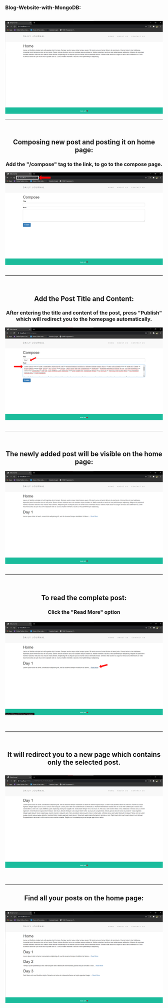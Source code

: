 ### Blog-Website-with-MongoDB:

<br>
<div align = "center">
  <img src="/Images/BlogPost1.png" />
</div>

---

<br>
<div align = "center">
  <h2>Composing new post and posting it on home page:</h2>
  <h3>Add the "/compose" tag to the link, to go to the compose page.</h3>
  <img src="/Images/BlogPost2.jpg" />
</div>
<br>

---

<br>
<div align = "center">
  <h2>Add the Post Title and Content:</h2>
  <h3>After entering the title and content of the post, press "Publish" which will redirect you to the homepage automatically.</h3>
  <img src="/Images/BlogPost3.jpg" />
</div>
<br>

---

<br>
<div align = "center">
  <h2>The newly added post will be visible on the home page:</h2>
  <img src="/Images/BlogPost4.png" />
</div>
<br>

---

<br>
<div align = "center">
  <h2>To read the complete post:</h2>
  <h3>Click the "Read More" option <h3>
  <img src="/Images/BlogPost5.jpg" />
</div>
<br>

---

<br>
<div align = "center">
  <h2>It will redirect you to a new page which contains only the selected post.<h2>
  <img src="/Images/BlogPost6.png" />
</div>
<br>

---

<div align = "center">
  <h2>Find all your posts on the home page:<h2>
  <img src="/Images/BlogPost7.png" />
</div>
